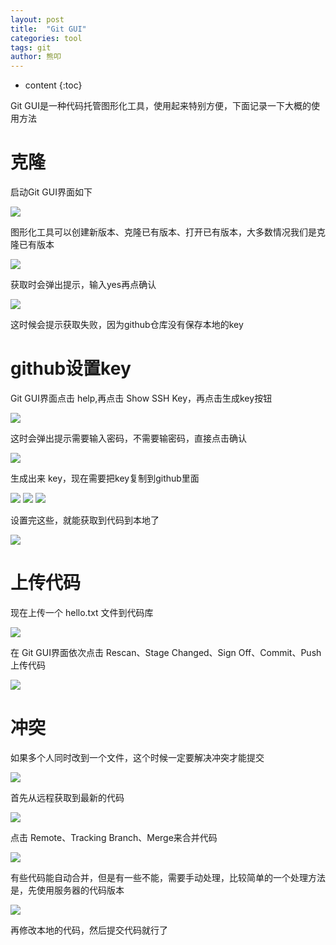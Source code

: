 ```yaml
---
layout: post
title:  "Git GUI"
categories: tool
tags: git
author: 熊叩
---
```


* content
{:toc}
 
Git GUI是一种代码托管图形化工具，使用起来特别方便，下面记录一下大概的使用方法










# 克隆

启动Git GUI界面如下

![](https://blogpackage.oss-cn-shenzhen.aliyuncs.com/git/1.png)

图形化工具可以创建新版本、克隆已有版本、打开已有版本，大多数情况我们是克隆已有版本

![](https://blogpackage.oss-cn-shenzhen.aliyuncs.com/git/1.png)

获取时会弹出提示，输入yes再点确认

![](https://blogpackage.oss-cn-shenzhen.aliyuncs.com/git/1.png)

这时候会提示获取失败，因为github仓库没有保存本地的key

# github设置key

Git GUI界面点击 help,再点击 Show SSH Key，再点击生成key按钮

![](https://blogpackage.oss-cn-shenzhen.aliyuncs.com/git/1.png)

这时会弹出提示需要输入密码，不需要输密码，直接点击确认

![](https://blogpackage.oss-cn-shenzhen.aliyuncs.com/git/1.png)

生成出来 key，现在需要把key复制到github里面

![](https://blogpackage.oss-cn-shenzhen.aliyuncs.com/git/1.png)
![](https://blogpackage.oss-cn-shenzhen.aliyuncs.com/git/1.png)
![](https://blogpackage.oss-cn-shenzhen.aliyuncs.com/git/1.png)

设置完这些，就能获取到代码到本地了

![](https://blogpackage.oss-cn-shenzhen.aliyuncs.com/git/1.png)

# 上传代码

现在上传一个 hello.txt 文件到代码库

![](https://blogpackage.oss-cn-shenzhen.aliyuncs.com/git/1.png)

在 Git GUI界面依次点击 Rescan、Stage Changed、Sign Off、Commit、Push 上传代码

![](https://blogpackage.oss-cn-shenzhen.aliyuncs.com/git/1.png)

# 冲突

如果多个人同时改到一个文件，这个时候一定要解决冲突才能提交

![](https://blogpackage.oss-cn-shenzhen.aliyuncs.com/git/1.png)

首先从远程获取到最新的代码

![](https://blogpackage.oss-cn-shenzhen.aliyuncs.com/git/1.png)

点击 Remote、Tracking Branch、Merge来合并代码

![](https://blogpackage.oss-cn-shenzhen.aliyuncs.com/git/1.png)

有些代码能自动合并，但是有一些不能，需要手动处理，比较简单的一个处理方法是，先使用服务器的代码版本

![](https://blogpackage.oss-cn-shenzhen.aliyuncs.com/git/1.png)

再修改本地的代码，然后提交代码就行了 

